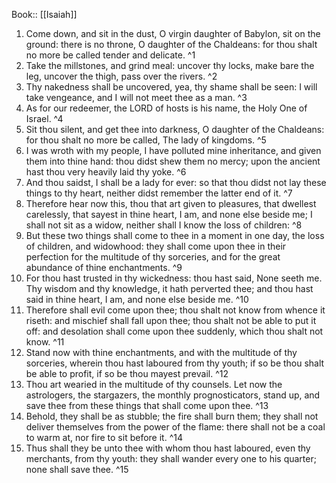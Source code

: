  Book:: [[Isaiah]]
 1. Come down, and sit in the dust, O virgin daughter of Babylon, sit on the ground: there is no throne, O daughter of the Chaldeans: for thou shalt no more be called tender and delicate. ^1
 2. Take the millstones, and grind meal: uncover thy locks, make bare the leg, uncover the thigh, pass over the rivers. ^2
 3. Thy nakedness shall be uncovered, yea, thy shame shall be seen: I will take vengeance, and I will not meet thee as a man. ^3
 4. As for our redeemer, the LORD of hosts is his name, the Holy One of Israel. ^4
 5. Sit thou silent, and get thee into darkness, O daughter of the Chaldeans: for thou shalt no more be called, The lady of kingdoms. ^5
 6. I was wroth with my people, I have polluted mine inheritance, and given them into thine hand: thou didst shew them no mercy; upon the ancient hast thou very heavily laid thy yoke. ^6
 7. And thou saidst, I shall be a lady for ever: so that thou didst not lay these things to thy heart, neither didst remember the latter end of it. ^7
 8. Therefore hear now this, thou that art given to pleasures, that dwellest carelessly, that sayest in thine heart, I am, and none else beside me; I shall not sit as a widow, neither shall I know the loss of children: ^8
 9. But these two things shall come to thee in a moment in one day, the loss of children, and widowhood: they shall come upon thee in their perfection for the multitude of thy sorceries, and for the great abundance of thine enchantments. ^9
 10. For thou hast trusted in thy wickedness: thou hast said, None seeth me. Thy wisdom and thy knowledge, it hath perverted thee; and thou hast said in thine heart, I am, and none else beside me. ^10
 11. Therefore shall evil come upon thee; thou shalt not know from whence it riseth: and mischief shall fall upon thee; thou shalt not be able to put it off: and desolation shall come upon thee suddenly, which thou shalt not know. ^11
 12. Stand now with thine enchantments, and with the multitude of thy sorceries, wherein thou hast laboured from thy youth; if so be thou shalt be able to profit, if so be thou mayest prevail. ^12
 13. Thou art wearied in the multitude of thy counsels. Let now the astrologers, the stargazers, the monthly prognosticators, stand up, and save thee from these things that shall come upon thee. ^13
 14. Behold, they shall be as stubble; the fire shall burn them; they shall not deliver themselves from the power of the flame: there shall not be a coal to warm at, nor fire to sit before it. ^14
 15. Thus shall they be unto thee with whom thou hast laboured, even thy merchants, from thy youth: they shall wander every one to his quarter; none shall save thee. ^15
